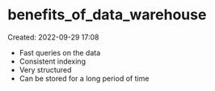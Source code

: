 # benefits_of_data_warehouse
Created: 2022-09-29 17:08

- Fast queries on the data
- Consistent indexing
- Very structured
- Can be stored for a long period of time